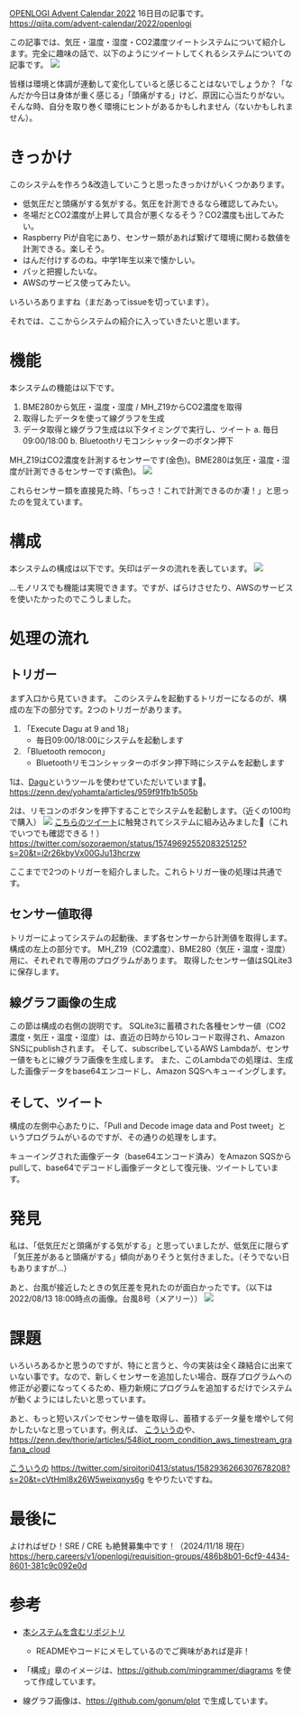 [OPENLOGI Advent Calendar 2022](https://qiita.com/advent-calendar/2022/openlogi) 16日目の記事です。
https://qiita.com/advent-calendar/2022/openlogi

この記事では、気圧・温度・湿度・CO2濃度ツイートシステムについて紹介します。完全に趣味の話で、以下のようにツイートしてくれるシステムについての記事です。
![](https://storage.googleapis.com/zenn-user-upload/4a955b1efa61-20221211.png)

皆様は環境と体調が連動して変化していると感じることはないでしょうか？「なんだか今日は身体が重く感じる」「頭痛がする」けど、原因に心当たりがない。そんな時、自分を取り巻く環境にヒントがあるかもしれません（ないかもしれません）。

# きっかけ
このシステムを作ろう&改造していこうと思ったきっかけがいくつかあります。

- 低気圧だと頭痛がする気がする。気圧を計測できるなら確認してみたい。
- 冬場だとCO2濃度が上昇して具合が悪くなるそう？CO2濃度も出してみたい。
- Raspberry Piが自宅にあり、センサー類があれば繋げて環境に関わる数値を計測できる。楽しそう。
- はんだ付けするのね。中学1年生以来で懐かしい。
- パッと把握したいな。
- AWSのサービス使ってみたい。

いろいろありますね（まだあってissueを切っています）。

それでは、ここからシステムの紹介に入っていきたいと思います。

# 機能
本システムの機能は以下です。
1. BME280から気圧・温度・湿度 / MH_Z19からCO2濃度を取得
2. 取得したデータを使って線グラフを生成
3. データ取得と線グラフ生成は以下タイミングで実行し、ツイート
	a. 毎日09:00/18:00
	b. Bluetoothリモコンシャッターのボタン押下

MH_Z19はCO2濃度を計測するセンサーです(金色)。BME280は気圧・温度・湿度が計測できるセンサーです(紫色)。
![](https://storage.googleapis.com/zenn-user-upload/1150314ca550-20221211.jpg)

これらセンサー類を直接見た時、「ちっさ！これで計測できるのか凄！」と思ったのを覚えています。

# 構成
本システムの構成は以下です。矢印はデータの流れを表しています。
![](https://storage.googleapis.com/zenn-user-upload/209d6c1cbfa6-20221211.png)

...モノリスでも機能は実現できます。ですが、ばらけさせたり、AWSのサービスを使いたかったのでこうしました。

# 処理の流れ
## トリガー
まず入口から見ていきます。
このシステムを起動するトリガーになるのが、構成の左下の部分です。2つのトリガーがあります。
1. 「Execute Dagu at 9 and 18」
	- 毎日09:00/18:00にシステムを起動します
2. 「Bluetooth remocon」
	- Bluetoothリモコンシャッターのボタン押下時にシステムを起動します

1は、[Dagu](https://github.com/yohamta/dagu)というツールを使わせていただいています🙇。
https://zenn.dev/yohamta/articles/959f91fb1b505b

2は、リモコンのボタンを押下することでシステムを起動します。（近くの100均で購入）
![](https://storage.googleapis.com/zenn-user-upload/00106212ad1c-20221211.jpg)
[こちらのツイート](https://twitter.com/sozoraemon/status/1574969255208325125?s=20&t=i2r26kbyVx00GJu13hcrzw)に触発されてシステムに組み込みました🙇（これでいつでも確認できる！）
https://twitter.com/sozoraemon/status/1574969255208325125?s=20&t=i2r26kbyVx00GJu13hcrzw

ここまでで2つのトリガーを紹介しました。これらトリガー後の処理は共通です。

## センサー値取得
トリガーによってシステムの起動後、まず各センサーから計測値を取得します。構成の左上の部分です。
MH_Z19（CO2濃度）、BME280（気圧・温度・湿度）用に、それぞれで専用のプログラムがあります。
取得したセンサー値はSQLite3に保存します。

## 線グラフ画像の生成
この節は構成の右側の説明です。
SQLite3に蓄積された各種センサー値（CO2濃度・気圧・温度・湿度）は、直近の日時から10レコード取得され、Amazon SNSにpublishされます。
そして、subscribeしているAWS Lambdaが、センサー値をもとに線グラフ画像を生成します。
また、このLambdaでの処理は、生成した画像データをbase64エンコードし、Amazon SQSへキューイングします。

## そして、ツイート
構成の左側中心あたりに、「Pull and Decode image data and Post tweet」というプログラムがいるのですが、その通りの処理をします。

キューイングされた画像データ（base64エンコード済み）をAmazon SQSからpullして、base64でデコードし画像データとして復元後、ツイートしています。

# 発見
私は、「低気圧だと頭痛がする気がする」と思っていましたが、低気圧に限らず「気圧差があると頭痛がする」傾向がありそうと気付きました。（そうでない日もありますが...）

あと、台風が接近したときの気圧差を見れたのが面白かったです。（以下は2022/08/13 18:00時点の画像。台風8号（メアリー））
![](https://storage.googleapis.com/zenn-user-upload/fa3dde4956cd-20221211.png)


# 課題

いろいろあるかと思うのですが、特にと言うと、今の実装は全く疎結合に出来ていない事です。なので、新しくセンサーを追加したい場合、既存プログラムへの修正が必要になってくるため、極力新規にプログラムを追加するだけでシステムが動くようにはしたいと思っています。

あと、もっと短いスパンでセンサー値を取得し、蓄積するデータ量を増やして何かしたいなと思っています。例えば、
[こういうの](https://zenn.dev/thorie/articles/548iot_room_condition_aws_timestream_grafana_cloud)や、
https://zenn.dev/thorie/articles/548iot_room_condition_aws_timestream_grafana_cloud

[こういうの](https://twitter.com/siroitori0413/status/1582936266307678208?s=20&t=cVtHml8x26W5weixqnys6g)
https://twitter.com/siroitori0413/status/1582936266307678208?s=20&t=cVtHml8x26W5weixqnys6g
をやりたいですね。

# 最後に
よければぜひ！SRE / CRE も絶賛募集中です！（2024/11/18 現在）
https://herp.careers/v1/openlogi/requisition-groups/486b8b01-6cf9-4434-8601-381c9c092e0d

# 参考
- [本システムを含むリポジトリ](https://github.com/ddddddO/sensor-pi)
	- READMEやコードにメモしているのでご興味があれば是非！

- 「構成」章のイメージは、https://github.com/mingrammer/diagrams を使って作成しています。
- 線グラフ画像は、https://github.com/gonum/plot で生成しています。
